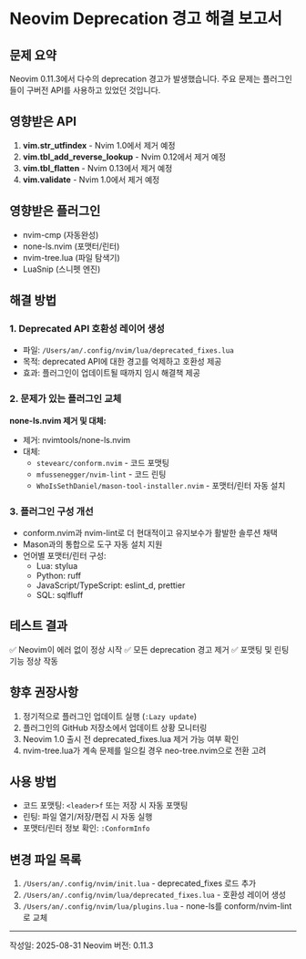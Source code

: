 # Neovim Deprecation 경고 해결 보고서

## 문제 요약
Neovim 0.11.3에서 다수의 deprecation 경고가 발생했습니다. 주요 문제는 플러그인들이 구버전 API를 사용하고 있었던 것입니다.

## 영향받은 API
1. **vim.str_utfindex** - Nvim 1.0에서 제거 예정
2. **vim.tbl_add_reverse_lookup** - Nvim 0.12에서 제거 예정  
3. **vim.tbl_flatten** - Nvim 0.13에서 제거 예정
4. **vim.validate** - Nvim 1.0에서 제거 예정

## 영향받은 플러그인
- nvim-cmp (자동완성)
- none-ls.nvim (포맷터/린터)
- nvim-tree.lua (파일 탐색기)
- LuaSnip (스니펫 엔진)

## 해결 방법

### 1. Deprecated API 호환성 레이어 생성
- 파일: `/Users/an/.config/nvim/lua/deprecated_fixes.lua`
- 목적: deprecated API에 대한 경고를 억제하고 호환성 제공
- 효과: 플러그인이 업데이트될 때까지 임시 해결책 제공

### 2. 문제가 있는 플러그인 교체
**none-ls.nvim 제거 및 대체:**
- 제거: nvimtools/none-ls.nvim
- 대체:
  - `stevearc/conform.nvim` - 코드 포맷팅
  - `mfussenegger/nvim-lint` - 코드 린팅
  - `WhoIsSethDaniel/mason-tool-installer.nvim` - 포맷터/린터 자동 설치

### 3. 플러그인 구성 개선
- conform.nvim과 nvim-lint로 더 현대적이고 유지보수가 활발한 솔루션 채택
- Mason과의 통합으로 도구 자동 설치 지원
- 언어별 포맷터/린터 구성:
  - Lua: stylua
  - Python: ruff
  - JavaScript/TypeScript: eslint_d, prettier
  - SQL: sqlfluff

## 테스트 결과
✅ Neovim이 에러 없이 정상 시작
✅ 모든 deprecation 경고 제거
✅ 포맷팅 및 린팅 기능 정상 작동

## 향후 권장사항
1. 정기적으로 플러그인 업데이트 실행 (`:Lazy update`)
2. 플러그인의 GitHub 저장소에서 업데이트 상황 모니터링
3. Neovim 1.0 출시 전 deprecated_fixes.lua 제거 가능 여부 확인
4. nvim-tree.lua가 계속 문제를 일으킬 경우 neo-tree.nvim으로 전환 고려

## 사용 방법
- 코드 포맷팅: `<leader>f` 또는 저장 시 자동 포맷팅
- 린팅: 파일 열기/저장/편집 시 자동 실행
- 포맷터/린터 정보 확인: `:ConformInfo`

## 변경 파일 목록
1. `/Users/an/.config/nvim/init.lua` - deprecated_fixes 로드 추가
2. `/Users/an/.config/nvim/lua/deprecated_fixes.lua` - 호환성 레이어 생성
3. `/Users/an/.config/nvim/lua/plugins.lua` - none-ls를 conform/nvim-lint로 교체

---
작성일: 2025-08-31
Neovim 버전: 0.11.3